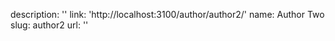 description: ''
link: 'http://localhost:3100/author/author2/'
name: Author Two
slug: author2
url: ''

